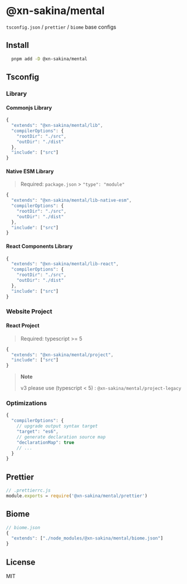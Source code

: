 # @xn-sakina/mental

`tsconfig.json` / `prettier` / `biome` base configs

## Install

```bash
  pnpm add -D @xn-sakina/mental
```

## Tsconfig

### Library

#### Commonjs Library

```js
{
  "extends": "@xn-sakina/mental/lib",
  "compilerOptions": {
    "rootDir": "./src",
    "outDir": "./dist"
  },
  "include": ["src"]
}
```

#### Native ESM Library

> Required: `package.json` > `"type": "module"`

```js
{
  "extends": "@xn-sakina/mental/lib-native-esm",
  "compilerOptions": {
    "rootDir": "./src",
    "outDir": "./dist"
  },
  "include": ["src"]
}
```

#### React Components Library

```js
{
  "extends": "@xn-sakina/mental/lib-react",
  "compilerOptions": {
    "rootDir": "./src",
    "outDir": "./dist"
  },
  "include": ["src"]
}
```

### Website Project

#### React Project

> Required: typescript >= 5

```js
{
  "extends": "@xn-sakina/mental/project",
  "include": ["src"]
}
```

> **Note**
> 
> v3 please use (typescript < 5) : `@xn-sakina/mental/project-legacy`

### Optimizations

```js
{
  "compilerOptions": {
    // upgrade output syntax target
    "target": "es6",
    // generate declaration source map
    "declarationMap": true
    // ...
  }
}
```

## Prettier

```js
// .prettierrc.js
module.exports = require('@xn-sakina/mental/prettier')
```

## Biome

```js
// biome.json
{
  "extends": ["./node_modules/@xn-sakina/mental/biome.json"]
}
```

## License

MIT
